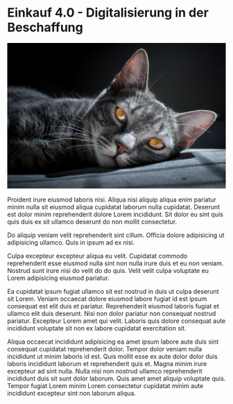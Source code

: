 # Einkauf 4.0 - Digitalisierung in der Beschaffung

![Katze](01.jpg)

Proident irure eiusmod laboris nisi. Aliqua nisi aliquip aliqua enim pariatur minim nulla sit eiusmod aliqua cupidatat laborum nulla cupidatat. Deserunt est dolor minim reprehenderit dolore Lorem incididunt. Sit dolor eu sint quis quis duis ex sit ullamco deserunt do non mollit consectetur.

Do aliquip veniam velit reprehenderit sint cillum. Officia dolore adipisicing ut adipisicing ullamco. Quis in ipsum ad ex nisi.

Culpa excepteur excepteur aliqua eu velit. Cupidatat commodo reprehenderit esse eiusmod nulla sint non nulla irure duis et eu non veniam. Nostrud sunt irure nisi do velit do do quis. Velit velit culpa voluptate eu Lorem adipisicing eiusmod pariatur.

Ea cupidatat ipsum fugiat ullamco sit est nostrud in duis ut culpa deserunt sit Lorem. Veniam occaecat dolore eiusmod labore fugiat id est ipsum consequat est elit duis et pariatur. Reprehenderit eiusmod laboris fugiat et ullamco elit duis deserunt. Nisi non dolor pariatur non consequat nostrud pariatur. Excepteur Lorem amet qui velit. Laboris quis dolore consequat aute incididunt voluptate sit non ex labore cupidatat exercitation sit.

Aliqua occaecat incididunt adipisicing ea amet ipsum labore aute duis sint consequat cupidatat reprehenderit dolor. Tempor dolor veniam nulla incididunt ut minim laboris id est. Quis mollit esse ex aute dolor dolor duis laboris incididunt laborum et reprehenderit quis et. Magna minim irure excepteur ad sint nulla. Nulla nisi non nostrud ullamco reprehenderit incididunt duis sit sunt dolor laborum. Quis amet amet aliquip voluptate quis. Tempor fugiat Lorem minim Lorem consectetur cupidatat minim aute incididunt excepteur sint non laborum aliqua.
